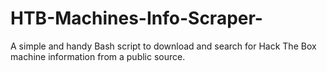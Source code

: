 # HTB-Machines-Info-Scraper-
A simple and handy Bash script to download and search for Hack The Box machine information from a public source.
